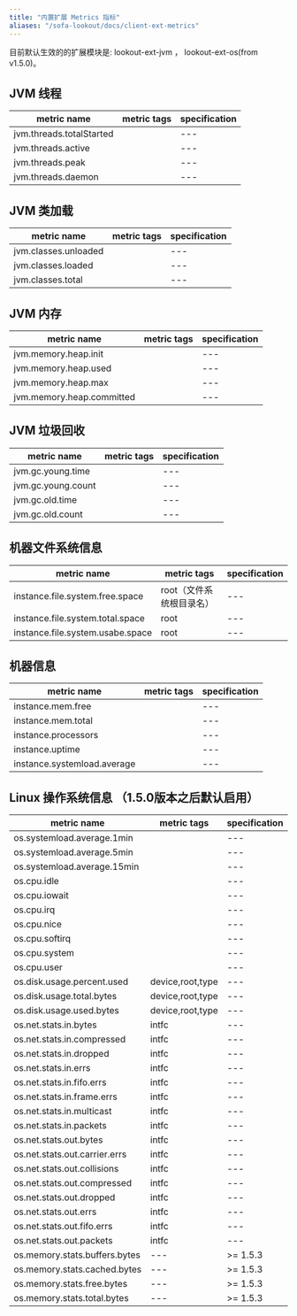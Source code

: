 ```yaml
---
title: "内置扩展 Metrics 指标"
aliases: "/sofa-lookout/docs/client-ext-metrics"
---
```


目前默认生效的的扩展模块是: lookout-ext-jvm ， lookout-ext-os(from v1.5.0)。

## JVM 线程

| metric name |  metric tags |  specification |
| --- |  --- |  --- |
| jvm.threads.totalStarted |   |  --- |
| jvm.threads.active |   |  --- |
| jvm.threads.peak |  |  --- |
| jvm.threads.daemon |   |  --- |

## JVM 类加载

| metric name |   metric tags |  specification |
| --- |  --- |  --- |
| jvm.classes.unloaded |   |  --- |
| jvm.classes.loaded |  |  --- |
| jvm.classes.total |  |  --- |

## JVM 内存

| metric name |   metric tags |  specification |
| --- |  --- |  --- |
| jvm.memory.heap.init |  |  --- |
| jvm.memory.heap.used |   |  --- |
| jvm.memory.heap.max |  |  --- |
| jvm.memory.heap.committed | |  --- |

## JVM 垃圾回收

| metric name |   metric tags |  specification |
| --- |  --- |  --- |
| jvm.gc.young.time |  |  --- |
| jvm.gc.young.count |  |  --- |
| jvm.gc.old.time |   |  --- |
| jvm.gc.old.count |   |  --- |

## 机器文件系统信息

| metric name |   metric tags |  specification |
| --- |  --- |  --- |
| instance.file.system.free.space | root（文件系统根目录名） |  --- |
| instance.file.system.total.space | root  |  --- |
| instance.file.system.usabe.space | root  |  --- |

## 机器信息

| metric name |   metric tags |  specification |
| --- |  --- |  --- |
| instance.mem.free |   |  --- |
| instance.mem.total |   |  --- |
| instance.processors |  |  --- |
| instance.uptime |   |  --- |
| instance.systemload.average |   |  --- |

## Linux 操作系统信息 （1.5.0版本之后默认启用）

| metric name |   metric tags |  specification |
| --- |  --- |  --- |
| os.systemload.average.1min |   |  --- |
| os.systemload.average.5min |   |  --- |
| os.systemload.average.15min |   |  --- |
| os.cpu.idle |   |  --- |
| os.cpu.iowait |   |  --- |
| os.cpu.irq |   |  --- |
| os.cpu.nice |   |  --- |
| os.cpu.softirq |   |  --- |
| os.cpu.system |   |  --- |
| os.cpu.user |   |  --- |
| os.disk.usage.percent.used | device,root,type  |  --- |
| os.disk.usage.total.bytes | device,root,type  |  --- |
| os.disk.usage.used.bytes |  device,root,type |  --- |
| os.net.stats.in.bytes |  intfc |  --- |
| os.net.stats.in.compressed |  intfc |  --- |
| os.net.stats.in.dropped |  intfc |  --- |
| os.net.stats.in.errs |  intfc |  --- |
| os.net.stats.in.fifo.errs |  intfc |  --- |
| os.net.stats.in.frame.errs |  intfc |  --- |
| os.net.stats.in.multicast |  intfc |  --- |
| os.net.stats.in.packets |  intfc |  --- |
| os.net.stats.out.bytes |  intfc |  --- |
| os.net.stats.out.carrier.errs |  intfc |  --- |
| os.net.stats.out.collisions |  intfc |  --- |
| os.net.stats.out.compressed |  intfc |  --- |
| os.net.stats.out.dropped |  intfc |  --- |
| os.net.stats.out.errs |  intfc |  --- |
| os.net.stats.out.fifo.errs |  intfc |  --- |
| os.net.stats.out.packets |  intfc |  --- |
| os.memory.stats.buffers.bytes | --- | >= 1.5.3 |
| os.memory.stats.cached.bytes | --- |   >= 1.5.3 |
| os.memory.stats.free.bytes | --- |   >= 1.5.3 |
| os.memory.stats.total.bytes | --- |   >= 1.5.3 |
